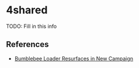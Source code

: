 # 4shared

TODO: Fill in this info

## References

- [Bumblebee Loader Resurfaces in New Campaign](https://intel471.com/blog/bumblebee-loader-resurfaces-in-new-campaign)